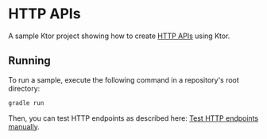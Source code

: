 # HTTP APIs

A sample Ktor project showing how to create [HTTP APIs](https://ktor.io/docs/creating-http-apis.html) using Ktor.

## Running

To run a sample, execute the following command in a repository's root directory:
```bash
gradle run
```

Then, you can test HTTP endpoints as described here: [Test HTTP endpoints manually](https://ktor.io/docs/creating-http-apis.html#manual_test).
